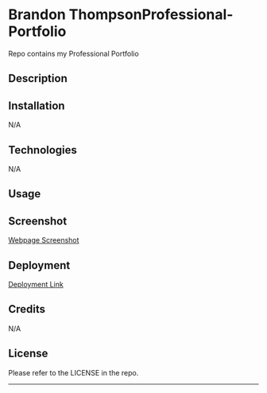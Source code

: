 # Brandon ThompsonProfessional-Portfolio
Repo contains my Professional Portfolio

## Description

## Installation

N/A

## Technologies 

N/A

## Usage


## Screenshot

<a href="https://user-images.githubusercontent.com/98428608/208545907-c8c71749-cf6d-4c31-8209-b408b8332dda.png">Webpage Screenshot</a>

## Deployment

<a href="https://bjthompson12.github.io/BThompson-Professional-Portfolio/">Deployment Link</a>

## Credits

N/A

## License

Please refer to the LICENSE in the repo.

----
